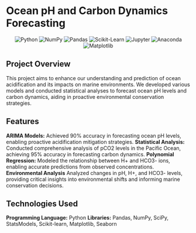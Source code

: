 # Ocean pH and Carbon Dynamics Forecasting
<p align="center">
  <img src="https://img.shields.io/badge/Python-3776AB?style=for-the-badge&logo=python&logoColor=white" alt="Python">
  <img src="https://img.shields.io/badge/NumPy-013243?style=for-the-badge&logo=numpy&logoColor=white" alt="NumPy">
  <img src="https://img.shields.io/badge/Pandas-150458?style=for-the-badge&logo=pandas&logoColor=white" alt="Pandas">
  <img src="https://img.shields.io/badge/Scikit--Learn-F7931E?style=for-the-badge&logo=scikit-learn&logoColor=white" alt="Scikit-Learn">
  <img src="https://img.shields.io/badge/Jupyter-F37626?style=for-the-badge&logo=jupyter&logoColor=white" alt="Jupyter">
  <img src="https://img.shields.io/badge/Anaconda-44A833?style=for-the-badge&logo=anaconda&logoColor=white" alt="Anaconda">
  <img src="https://img.shields.io/badge/Matplotlib-3C5280?style=for-the-badge&logo=matplotlib&logoColor=white" alt="Matplotlib">
</p>

## Project Overview

This project aims to enhance our understanding and prediction of ocean acidification and its impacts on marine environments. We developed various models and conducted statistical analyses to forecast ocean pH levels and carbon dynamics, aiding in proactive environmental conservation strategies.


## Features

**ARIMA Models:** Achieved 90% accuracy in forecasting ocean pH levels, enabling proactive acidification mitigation strategies.
**Statistical Analysis:** Conducted comprehensive analysis of pCO2 levels in the Pacific Ocean, achieving 95% accuracy in forecasting carbon dynamics.
**Polynomial Regression:** Modeled the relationship between H+ and HCO3- ions, enabling accurate predictions from observed concentrations.
**Environmental Analysis** Analyzed changes in pH, H+, and HCO3- levels, providing critical insights into environmental shifts and informing marine conservation decisions.

## Technologies Used

**Programming Language:** Python
**Libraries:** Pandas, NumPy, SciPy, StatsModels, Scikit-learn, Matplotlib, Seaborn
